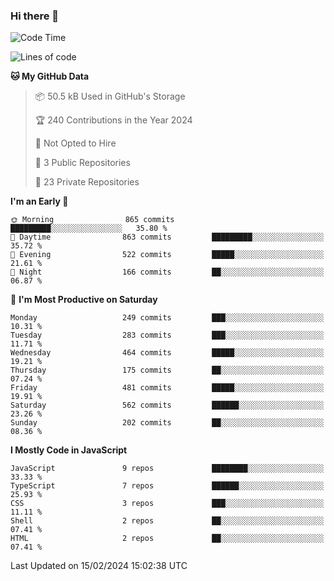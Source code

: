 ### Hi there 👋
<!--START_SECTION:waka-->
![Code Time](http://img.shields.io/badge/Code%20Time-434%20hrs%201%20min-blue)

![Lines of code](https://img.shields.io/badge/From%20Hello%20World%20I%27ve%20Written-898.9%20thousand%20lines%20of%20code-blue)

**🐱 My GitHub Data** 

> 📦 50.5 kB Used in GitHub's Storage 
 > 
> 🏆 240 Contributions in the Year 2024
 > 
> 🚫 Not Opted to Hire
 > 
> 📜 3 Public Repositories 
 > 
> 🔑 23 Private Repositories 
 > 
**I'm an Early 🐤** 

```text
🌞 Morning                865 commits         █████████░░░░░░░░░░░░░░░░   35.80 % 
🌆 Daytime                863 commits         █████████░░░░░░░░░░░░░░░░   35.72 % 
🌃 Evening                522 commits         █████░░░░░░░░░░░░░░░░░░░░   21.61 % 
🌙 Night                  166 commits         ██░░░░░░░░░░░░░░░░░░░░░░░   06.87 % 
```
📅 **I'm Most Productive on Saturday** 

```text
Monday                   249 commits         ███░░░░░░░░░░░░░░░░░░░░░░   10.31 % 
Tuesday                  283 commits         ███░░░░░░░░░░░░░░░░░░░░░░   11.71 % 
Wednesday                464 commits         █████░░░░░░░░░░░░░░░░░░░░   19.21 % 
Thursday                 175 commits         ██░░░░░░░░░░░░░░░░░░░░░░░   07.24 % 
Friday                   481 commits         █████░░░░░░░░░░░░░░░░░░░░   19.91 % 
Saturday                 562 commits         ██████░░░░░░░░░░░░░░░░░░░   23.26 % 
Sunday                   202 commits         ██░░░░░░░░░░░░░░░░░░░░░░░   08.36 % 
```


**I Mostly Code in JavaScript** 

```text
JavaScript               9 repos             ████████░░░░░░░░░░░░░░░░░   33.33 % 
TypeScript               7 repos             ██████░░░░░░░░░░░░░░░░░░░   25.93 % 
CSS                      3 repos             ███░░░░░░░░░░░░░░░░░░░░░░   11.11 % 
Shell                    2 repos             ██░░░░░░░░░░░░░░░░░░░░░░░   07.41 % 
HTML                     2 repos             ██░░░░░░░░░░░░░░░░░░░░░░░   07.41 % 
```




 Last Updated on 15/02/2024 15:02:38 UTC
<!--END_SECTION:waka-->

<!--
**BrianCurliss/BrianCurliss** is a ✨ _special_ ✨ repository because its `README.md` (this file) appears on your GitHub profile.

Here are some ideas to get you started:

- 🔭 I’m currently working on ...
- 🌱 I’m currently learning ...
- 👯 I’m looking to collaborate on ...
- 🤔 I’m looking for help with ...
- 💬 Ask me about ...
- 📫 How to reach me: ...
- 😄 Pronouns: ...
- ⚡ Fun fact: ...
-->

